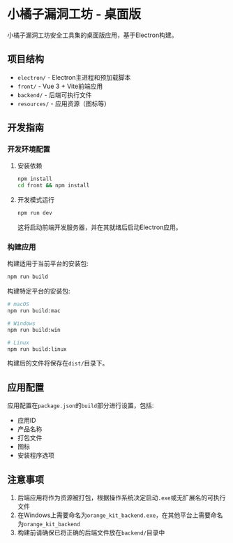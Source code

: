 # 小橘子漏洞工坊 - 桌面版

小橘子漏洞工坊安全工具集的桌面版应用，基于Electron构建。

## 项目结构

- `electron/` - Electron主进程和预加载脚本
- `front/` - Vue 3 + Vite前端应用
- `backend/` - 后端可执行文件
- `resources/` - 应用资源（图标等）

## 开发指南

### 开发环境配置

1. 安装依赖
   ```bash
   npm install
   cd front && npm install
   ```

2. 开发模式运行
   ```bash
   npm run dev
   ```
   这将启动前端开发服务器，并在其就绪后启动Electron应用。

### 构建应用

构建适用于当前平台的安装包:
```bash
npm run build
```

构建特定平台的安装包:
```bash
# macOS
npm run build:mac

# Windows
npm run build:win

# Linux
npm run build:linux
```

构建后的文件将保存在`dist/`目录下。

## 应用配置

应用配置在`package.json`的`build`部分进行设置，包括:

- 应用ID
- 产品名称
- 打包文件
- 图标
- 安装程序选项

## 注意事项

1. 后端应用将作为资源被打包，根据操作系统决定启动`.exe`或无扩展名的可执行文件
2. 在Windows上需要命名为`orange_kit_backend.exe`，在其他平台上需要命名为`orange_kit_backend`
3. 构建前请确保已将正确的后端文件放在`backend/`目录中
